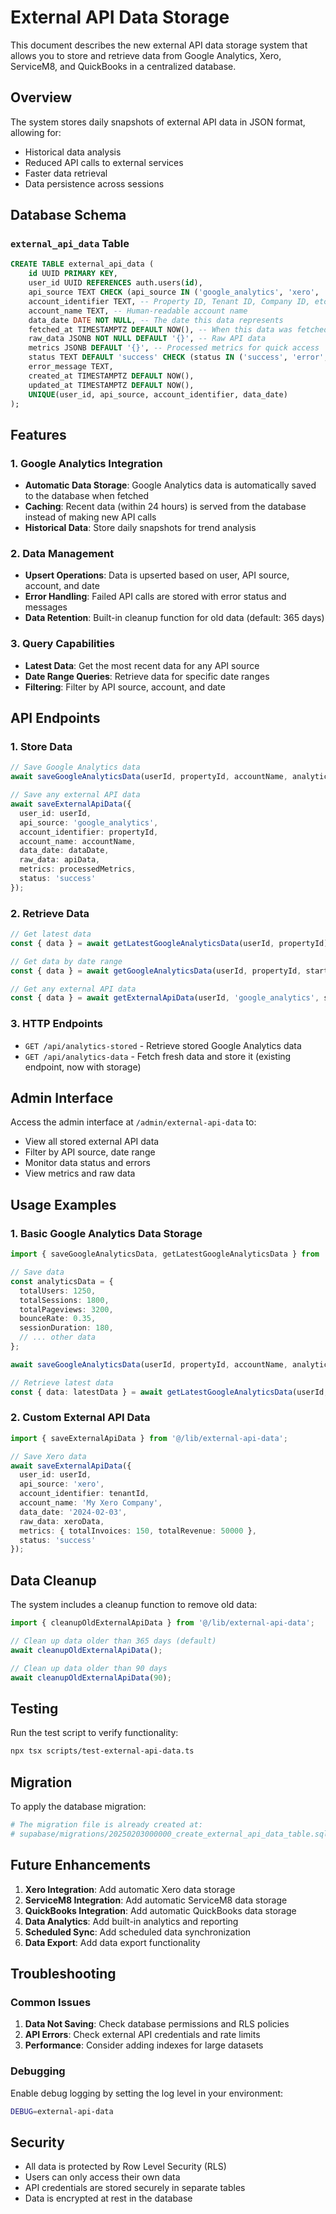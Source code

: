 # External API Data Storage

This document describes the new external API data storage system that allows you to store and retrieve data from Google Analytics, Xero, ServiceM8, and QuickBooks in a centralized database.

## Overview

The system stores daily snapshots of external API data in JSON format, allowing for:
- Historical data analysis
- Reduced API calls to external services
- Faster data retrieval
- Data persistence across sessions

## Database Schema

### `external_api_data` Table

```sql
CREATE TABLE external_api_data (
    id UUID PRIMARY KEY,
    user_id UUID REFERENCES auth.users(id),
    api_source TEXT CHECK (api_source IN ('google_analytics', 'xero', 'servicem8', 'quickbooks')),
    account_identifier TEXT, -- Property ID, Tenant ID, Company ID, etc.
    account_name TEXT, -- Human-readable account name
    data_date DATE NOT NULL, -- The date this data represents
    fetched_at TIMESTAMPTZ DEFAULT NOW(), -- When this data was fetched
    raw_data JSONB NOT NULL DEFAULT '{}', -- Raw API data
    metrics JSONB DEFAULT '{}', -- Processed metrics for quick access
    status TEXT DEFAULT 'success' CHECK (status IN ('success', 'error', 'partial')),
    error_message TEXT,
    created_at TIMESTAMPTZ DEFAULT NOW(),
    updated_at TIMESTAMPTZ DEFAULT NOW(),
    UNIQUE(user_id, api_source, account_identifier, data_date)
);
```

## Features

### 1. Google Analytics Integration

- **Automatic Data Storage**: Google Analytics data is automatically saved to the database when fetched
- **Caching**: Recent data (within 24 hours) is served from the database instead of making new API calls
- **Historical Data**: Store daily snapshots for trend analysis

### 2. Data Management

- **Upsert Operations**: Data is upserted based on user, API source, account, and date
- **Error Handling**: Failed API calls are stored with error status and messages
- **Data Retention**: Built-in cleanup function for old data (default: 365 days)

### 3. Query Capabilities

- **Latest Data**: Get the most recent data for any API source
- **Date Range Queries**: Retrieve data for specific date ranges
- **Filtering**: Filter by API source, account, and date

## API Endpoints

### 1. Store Data
```typescript
// Save Google Analytics data
await saveGoogleAnalyticsData(userId, propertyId, accountName, analyticsData, dataDate);

// Save any external API data
await saveExternalApiData({
  user_id: userId,
  api_source: 'google_analytics',
  account_identifier: propertyId,
  account_name: accountName,
  data_date: dataDate,
  raw_data: apiData,
  metrics: processedMetrics,
  status: 'success'
});
```

### 2. Retrieve Data
```typescript
// Get latest data
const { data } = await getLatestGoogleAnalyticsData(userId, propertyId);

// Get data by date range
const { data } = await getGoogleAnalyticsData(userId, propertyId, startDate, endDate);

// Get any external API data
const { data } = await getExternalApiData(userId, 'google_analytics', startDate, endDate, propertyId);
```

### 3. HTTP Endpoints

- `GET /api/analytics-stored` - Retrieve stored Google Analytics data
- `GET /api/analytics-data` - Fetch fresh data and store it (existing endpoint, now with storage)

## Admin Interface

Access the admin interface at `/admin/external-api-data` to:
- View all stored external API data
- Filter by API source, date range
- Monitor data status and errors
- View metrics and raw data

## Usage Examples

### 1. Basic Google Analytics Data Storage

```typescript
import { saveGoogleAnalyticsData, getLatestGoogleAnalyticsData } from '@/lib/external-api-data';

// Save data
const analyticsData = {
  totalUsers: 1250,
  totalSessions: 1800,
  totalPageviews: 3200,
  bounceRate: 0.35,
  sessionDuration: 180,
  // ... other data
};

await saveGoogleAnalyticsData(userId, propertyId, accountName, analyticsData);

// Retrieve latest data
const { data: latestData } = await getLatestGoogleAnalyticsData(userId, propertyId);
```

### 2. Custom External API Data

```typescript
import { saveExternalApiData } from '@/lib/external-api-data';

// Save Xero data
await saveExternalApiData({
  user_id: userId,
  api_source: 'xero',
  account_identifier: tenantId,
  account_name: 'My Xero Company',
  data_date: '2024-02-03',
  raw_data: xeroData,
  metrics: { totalInvoices: 150, totalRevenue: 50000 },
  status: 'success'
});
```

## Data Cleanup

The system includes a cleanup function to remove old data:

```typescript
import { cleanupOldExternalApiData } from '@/lib/external-api-data';

// Clean up data older than 365 days (default)
await cleanupOldExternalApiData();

// Clean up data older than 90 days
await cleanupOldExternalApiData(90);
```

## Testing

Run the test script to verify functionality:

```bash
npx tsx scripts/test-external-api-data.ts
```

## Migration

To apply the database migration:

```bash
# The migration file is already created at:
# supabase/migrations/20250203000000_create_external_api_data_table.sql
```

## Future Enhancements

1. **Xero Integration**: Add automatic Xero data storage
2. **ServiceM8 Integration**: Add automatic ServiceM8 data storage  
3. **QuickBooks Integration**: Add automatic QuickBooks data storage
4. **Data Analytics**: Add built-in analytics and reporting
5. **Scheduled Sync**: Add scheduled data synchronization
6. **Data Export**: Add data export functionality

## Troubleshooting

### Common Issues

1. **Data Not Saving**: Check database permissions and RLS policies
2. **API Errors**: Check external API credentials and rate limits
3. **Performance**: Consider adding indexes for large datasets

### Debugging

Enable debug logging by setting the log level in your environment:

```bash
DEBUG=external-api-data
```

## Security

- All data is protected by Row Level Security (RLS)
- Users can only access their own data
- API credentials are stored securely in separate tables
- Data is encrypted at rest in the database
